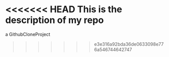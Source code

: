 <<<<<<< HEAD
This is the description of my repo
=======
a GithubCloneProject
>>>>>>> e3e316a92bda36de0633098e776a546744642747
